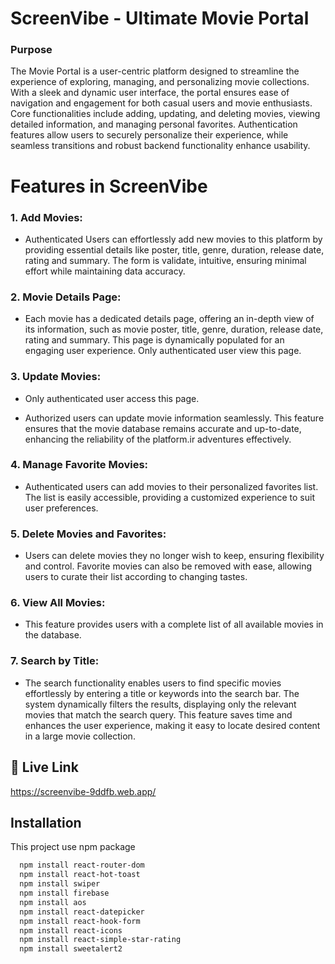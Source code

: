 
# ScreenVibe - Ultimate Movie Portal

### Purpose
The Movie Portal is a user-centric platform designed to streamline the experience of exploring, managing, and personalizing movie collections. With a sleek and dynamic user interface, the portal ensures ease of navigation and engagement for both casual users and movie enthusiasts. Core functionalities include adding, updating, and deleting movies, viewing detailed information, and managing personal favorites. Authentication features allow users to securely personalize their experience, while seamless transitions and robust backend functionality enhance usability.


# Features in ScreenVibe

### 1. Add Movies:

- Authenticated Users can effortlessly add new movies to this platform by providing essential details like poster, title, genre, duration, release date, rating and summary. The form is validate, intuitive, ensuring minimal effort while maintaining data accuracy.

### 2. Movie Details Page:

- Each movie has a dedicated details page, offering an in-depth view of its information, such as movie poster, title, genre, duration, release date, rating and summary. This page is dynamically populated for an engaging user experience. Only authenticated user view this page.

### 3. Update Movies:
- Only authenticated user access this page.

- Authorized users can update movie information seamlessly. This feature ensures that the movie database remains accurate and up-to-date, enhancing the reliability of the platform.ir adventures effectively.

### 4. Manage Favorite Movies:
- Authenticated users can add movies to their personalized favorites list. The list is easily accessible, providing a customized experience to suit user preferences.

### 5. Delete Movies and Favorites:
- Users can delete movies they no longer wish to keep, ensuring flexibility and control. Favorite movies can also be removed with ease, allowing users to curate their list according to changing tastes.

### 6. View All Movies:
- This feature provides users with a complete list of all available movies in the database.

### 7. Search by Title: 
- The search functionality enables users to find specific movies effortlessly by entering a title or keywords into the search bar. The system dynamically filters the results, displaying only the relevant movies that match the search query. This feature saves time and enhances the user experience, making it easy to locate desired content in a large movie collection.

## 🔗 Live Link

https://screenvibe-9ddfb.web.app/
## Installation

This project use npm package

```bash
  npm install react-router-dom
  npm install react-hot-toast
  npm install swiper
  npm install firebase
  npm install aos
  npm install react-datepicker
  npm install react-hook-form
  npm install react-icons
  npm install react-simple-star-rating
  npm install sweetalert2
```
    
